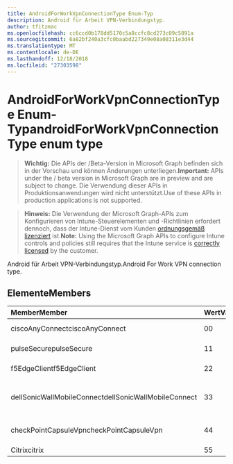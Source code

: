 ```yaml
---
title: AndroidForWorkVpnConnectionType Enum-Typ
description: Android für Arbeit VPN-Verbindungstyp.
author: tfitzmac
ms.openlocfilehash: cc6ccd0b178dd5170c5a8ccfc8cd273c09c5891a
ms.sourcegitcommit: 6a82bf240a3cfc0baabd227349e08a08311e3d44
ms.translationtype: MT
ms.contentlocale: de-DE
ms.lasthandoff: 12/18/2018
ms.locfileid: "27303598"
---
```

# <a name="androidforworkvpnconnectiontype-enum-type"></a><span data-ttu-id="96c93-103">AndroidForWorkVpnConnectionType Enum-Typ</span><span class="sxs-lookup"><span data-stu-id="96c93-103">androidForWorkVpnConnectionType enum type</span></span>

> <span data-ttu-id="96c93-104">**Wichtig:** Die APIs der /Beta-Version in Microsoft Graph befinden sich in der Vorschau und können Änderungen unterliegen.</span><span class="sxs-lookup"><span data-stu-id="96c93-104">**Important:** APIs under the / beta version in Microsoft Graph are in preview and are subject to change.</span></span> <span data-ttu-id="96c93-105">Die Verwendung dieser APIs in Produktionsanwendungen wird nicht unterstützt.</span><span class="sxs-lookup"><span data-stu-id="96c93-105">Use of these APIs in production applications is not supported.</span></span>

> <span data-ttu-id="96c93-106">**Hinweis:** Die Verwendung der Microsoft Graph-APIs zum Konfigurieren von Intune-Steuerelementen und -Richtlinien erfordert dennoch, dass der Intune-Dienst vom Kunden [ordnungsgemäß lizenziert](https://go.microsoft.com/fwlink/?linkid=839381) ist.</span><span class="sxs-lookup"><span data-stu-id="96c93-106">**Note:** Using the Microsoft Graph APIs to configure Intune controls and policies still requires that the Intune service is [correctly licensed](https://go.microsoft.com/fwlink/?linkid=839381) by the customer.</span></span>

<span data-ttu-id="96c93-107">Android für Arbeit VPN-Verbindungstyp.</span><span class="sxs-lookup"><span data-stu-id="96c93-107">Android For Work VPN connection type.</span></span>
## <a name="members"></a><span data-ttu-id="96c93-108">Elemente</span><span class="sxs-lookup"><span data-stu-id="96c93-108">Members</span></span>
|<span data-ttu-id="96c93-109">Member</span><span class="sxs-lookup"><span data-stu-id="96c93-109">Member</span></span>|<span data-ttu-id="96c93-110">Wert</span><span class="sxs-lookup"><span data-stu-id="96c93-110">Value</span></span>|<span data-ttu-id="96c93-111">Beschreibung</span><span class="sxs-lookup"><span data-stu-id="96c93-111">Description</span></span>|
|:---|:---|:---|
|<span data-ttu-id="96c93-112">ciscoAnyConnect</span><span class="sxs-lookup"><span data-stu-id="96c93-112">ciscoAnyConnect</span></span>|<span data-ttu-id="96c93-113">0</span><span class="sxs-lookup"><span data-stu-id="96c93-113">0</span></span>|<span data-ttu-id="96c93-114">Cisco AnyConnect.</span><span class="sxs-lookup"><span data-stu-id="96c93-114">Cisco AnyConnect.</span></span>|
|<span data-ttu-id="96c93-115">pulseSecure</span><span class="sxs-lookup"><span data-stu-id="96c93-115">pulseSecure</span></span>|<span data-ttu-id="96c93-116">1</span><span class="sxs-lookup"><span data-stu-id="96c93-116">1</span></span>|<span data-ttu-id="96c93-117">Pulse sichern.</span><span class="sxs-lookup"><span data-stu-id="96c93-117">Pulse Secure.</span></span>|
|<span data-ttu-id="96c93-118">f5EdgeClient</span><span class="sxs-lookup"><span data-stu-id="96c93-118">f5EdgeClient</span></span>|<span data-ttu-id="96c93-119">2</span><span class="sxs-lookup"><span data-stu-id="96c93-119">2</span></span>|<span data-ttu-id="96c93-120">F5-Edge-Client.</span><span class="sxs-lookup"><span data-stu-id="96c93-120">F5 Edge Client.</span></span>|
|<span data-ttu-id="96c93-121">dellSonicWallMobileConnect</span><span class="sxs-lookup"><span data-stu-id="96c93-121">dellSonicWallMobileConnect</span></span>|<span data-ttu-id="96c93-122">3</span><span class="sxs-lookup"><span data-stu-id="96c93-122">3</span></span>|<span data-ttu-id="96c93-123">Dell SonicWALL Mobile Verbindung.</span><span class="sxs-lookup"><span data-stu-id="96c93-123">Dell SonicWALL Mobile Connection.</span></span>|
|<span data-ttu-id="96c93-124">checkPointCapsuleVpn</span><span class="sxs-lookup"><span data-stu-id="96c93-124">checkPointCapsuleVpn</span></span>|<span data-ttu-id="96c93-125">4</span><span class="sxs-lookup"><span data-stu-id="96c93-125">4</span></span>|<span data-ttu-id="96c93-126">Überprüfen Sie Punkt "Kapseln" VPN.</span><span class="sxs-lookup"><span data-stu-id="96c93-126">Check Point Capsule VPN.</span></span>|
|<span data-ttu-id="96c93-127">Citrix</span><span class="sxs-lookup"><span data-stu-id="96c93-127">citrix</span></span>|<span data-ttu-id="96c93-128">5</span><span class="sxs-lookup"><span data-stu-id="96c93-128">5</span></span>|<span data-ttu-id="96c93-129">Citrix</span><span class="sxs-lookup"><span data-stu-id="96c93-129">Citrix</span></span>|





